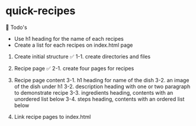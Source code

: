 # quick-recipes

📍 Todo's 

- Use h1 heading for the name of each recipes 
- Create a list for each recipes on index.html page 

1. Create initial structure 
    ✅ 1-1. create directories and files 

2. Recipe page 
    ✅ 2-1. create four pages for recipes 

3. Recipe page content 
    3-1. h1 heading for name of the dish 
    3-2. an image of the dish under h1 
    3-2. description heading with one or two paragraph to demonstrate recipe 
    3-3. ingredients heading, contents with an unordered list below
    3-4. steps heading, contents with an ordered list below 

4. Link recipe pages to index.html 


